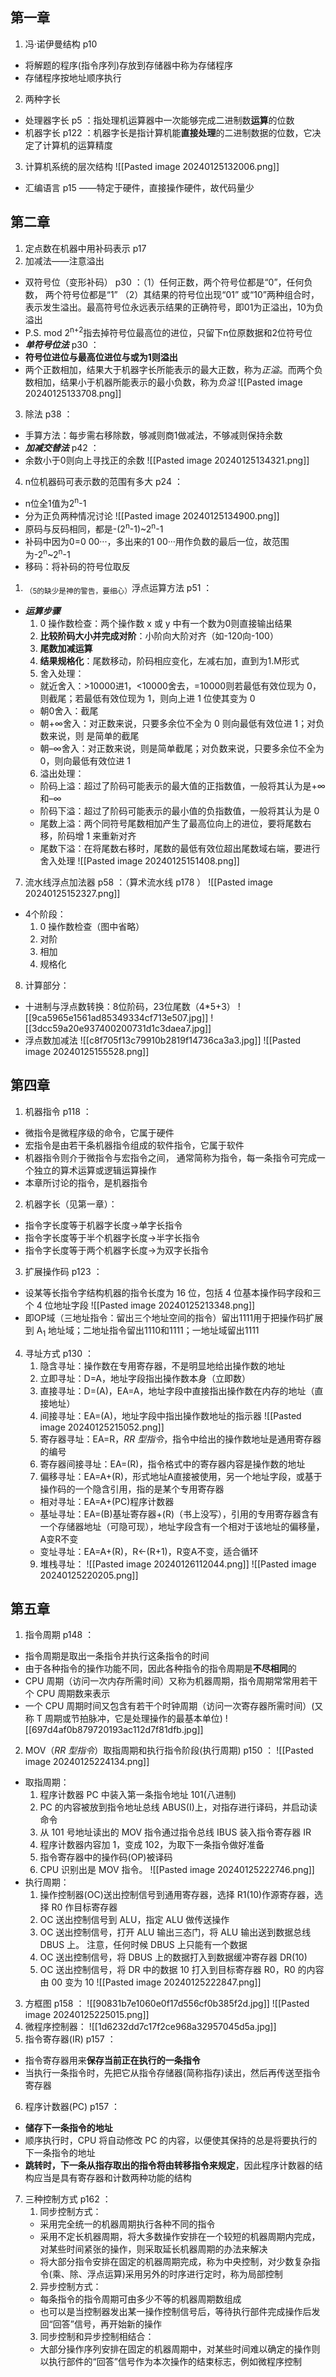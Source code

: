## 第一章
1. 冯·诺伊曼结构 p10
- 将解题的程序(指令序列)存放到存储器中称为存储程序
- 存储程序按地址顺序执行
2.  两种字长
- 处理器字长 p5 ：指处理机运算器中一次能够完成二进制数**运算**的位数
- 机器字长 p122 ：机器字长是指计算机能**直接处理**的二进制数据的位数，它决定了计算机的运算精度
3. 计算机系统的层次结构
![[Pasted image 20240125132006.png]]
- 汇编语言 p15 ——特定于硬件，直接操作硬件，故代码量少
## 第二章
1. 定点数在机器中用补码表示 p17 
2. 加减法——注意溢出
- 双符号位（变形补码） p30 ：（1）任何正数，两个符号位都是“0”，任何负数， 两个符号位都是“1” （2）其结果的符号位出现“01” 或“10”两种组合时，表示发生溢出。最高符号位永远表示结果的正确符号，即01为正溢出，10为负溢出 
- P.S. mod 2<sup>n+2</sup>指去掉符号位最高位的进位，只留下n位原数据和2位符号位
- ***单符号位法*** p30 ：
- **符号位进位与最高位进位与或为1则溢出**
- 两个正数相加，结果大于机器字长所能表示的最大正数，称为*正溢*。而两个负数相加，结果小于机器所能表示的最小负数，称为*负溢*
![[Pasted image 20240125133708.png]]
3. 除法 p38 ：
- 手算方法：每步需右移除数，够减则商1做减法，不够减则保持余数
- ***加减交替法*** p42 ：
- 余数小于0则向上寻找正的余数
![[Pasted image 20240125134321.png]]
4. n位机器码可表示数的范围有多大 p24 ：
- n位全1值为2<sup>n</sup>-1
- 分为正负两种情况讨论
![[Pasted image 20240125134900.png]]
- 原码与反码相同，都是-(2<sup>n</sup>-1)~2<sup>n</sup>-1
- 补码中因为0=0 00···，多出来的1 00···用作负数的最后一位，故范围为-2<sup>n</sup>~2<sup>n</sup>-1
- 移码：将补码的符号位取反
1. <sub>（5的缺少是神的警告，要细心）</sub>浮点运算方法 p51 ：
- ***运算步骤***
	1. 0 操作数检查：两个操作数 x 或 y 中有一个数为0则直接输出结果
	2. **比较阶码大小并完成对阶**：小阶向大阶对齐（如-120向-100）
	3. **尾数加减运算**
	4. **结果规格化**：尾数移动，阶码相应变化，左减右加，直到为1.M形式
	5. 舍入处理：
	- 就近舍入：>10000进1，<10000舍去，=10000则若最低有效位现为 0，则截尾；若最低有效位现为 1，则向上进 1 位使其变为 0
	- 朝0舍入：截尾
	- 朝+∞舍入：对正数来说，只要多余位不全为 0 则向最低有效位进 1；对负数来说，则 是简单的截尾
	- 朝–∞舍入：对正数来说，则是简单截尾；对负数来说，只要多余位不全为 0，则向最低有效位进 1
	6. 溢出处理：
	- 阶码上溢：超过了阶码可能表示的最大值的正指数值，一般将其认为是+∞和–∞
	- 阶码下溢：超过了阶码可能表示的最小值的负指数值，一般将其认为是 0
	- 尾数上溢：两个同符号尾数相加产生了最高位向上的进位，要将尾数右移，阶码增 1 来重新对齐
	- 尾数下溢：在将尾数右移时，尾数的最低有效位超出尾数域右端，要进行舍入处理
	![[Pasted image 20240125151408.png]]
7. 流水线浮点加法器 p58 ：（算术流水线 p178 ）
![[Pasted image 20240125152327.png]]
- 4个阶段：
	1. 0 操作数检查（图中省略）
	2. 对阶
	3. 相加
	4. 规格化
8. 计算部分：
- 十进制与浮点数转换：8位阶码，23位尾数（4\*5+3）
![[9ca5965e1561ad85349334cf713e507.jpg]]
![[3dcc59a20e937400200731d1c3daea7.jpg]]
- 浮点数加减法
![[c8f705f13c79910b2819f14736ca3a3.jpg]]
![[Pasted image 20240125155528.png]]
## 第四章
1. 机器指令 p118 ：
- 微指令是微程序级的命令，它属于硬件
- 宏指令是由若干条机器指令组成的软件指令，它属于软件
- 机器指令则介于微指令与宏指令之间， 通常简称为指令，每一条指令可完成一个独立的算术运算或逻辑运算操作
- 本章所讨论的指令，是机器指令
2. 机器字长（见第一章）：
- 指令字长度等于机器字长度->单字长指令
- 指令字长度等于半个机器字长度->半字长指令
- 指令字长度等于两个机器字长度->为双字长指令
3. 扩展操作码 p123 ：
- 设某等长指令字结构机器的指令长度为 16 位，包括 4 位基本操作码字段和三个 4 位地址字段
![[Pasted image 20240125213348.png]]
- 即OP域（三地址指令：留出三个地址空间的指令）留出1111用于把操作码扩展到 A<sub>1</sub> 地址域；二地址指令留出1110和1111；一地址域留出1111
4. 寻址方式 p130 ：
	1. 隐含寻址：操作数在专用寄存器，不是明显地给出操作数的地址
	2. 立即寻址：D=A，地址字段指出操作数本身（立即数）
	3. 直接寻址：D=(A)，EA=A，地址字段中直接指出操作数在内存的地址（直接地址）
	4. 间接寻址：EA=(A)，地址字段中指出操作数地址的指示器
	 ![[Pasted image 20240125215052.png]]
	6. 寄存器寻址：EA=R，*RR 型指令*，指令中给出的操作数地址是通用寄存器的编号
	7. 寄存器间接寻址：EA=(R)，指令格式中的寄存器内容是操作数的地址
	8. 偏移寻址：EA=A+(R)，形式地址A直接被使用，另一个地址字段，或基于操作码的一个隐含引用，指的是某个专用寄存器
	- 相对寻址：EA=A+(PC)程序计数器
	- 基址寻址：EA=(B)基址寄存器+(R)（书上没写），引用的专用寄存器含有一个存储器地址（可隐可现），地址字段含有一个相对于该地址的偏移量，A变R不变
	- 变址寻址：EA=A+(R)，R←(R+1)，R变A不变，适合循环
	9. 堆栈寻址： ![[Pasted image 20240126112044.png]]
	![[Pasted image 20240125220205.png]]
## 第五章
1. 指令周期 p148 ：
- 指令周期是取出一条指令并执行这条指令的时间
- 由于各种指令的操作功能不同，因此各种指令的指令周期是**不尽相同**的
- CPU 周期（访问一次内存所需时间）又称为机器周期，指令周期常常用若干个 CPU 周期数来表示
- 一个 CPU 周期时间又包含有若干个时钟周期（访问一次寄存器所需时间）(又称 T 周期或节拍脉冲，它是处理操作的最基本单位) 
![[697d4af0b879720193ac112d7f81dfb.jpg]]
2. MOV（*RR 型指令*）取指周期和执行指令阶段(执行周期) p150 ：
![[Pasted image 20240125224134.png]]
- 取指周期：
	1.  程序计数器 PC 中装入第一条指令地址 101(八进制)
	2. PC 的内容被放到指令地址总线 ABUS(I)上，对指存进行译码，并启动读命令
	3. 从 101 号地址读出的 MOV 指令通过指令总线 IBUS 装入指令寄存器 IR
	4. 程序计数器内容加 1，变成 102，为取下一条指令做好准备
	5. 指令寄存器中的操作码(OP)被译码
	6. CPU 识别出是 MOV 指令。
	![[Pasted image 20240125222746.png]]
- 执行周期：
	1. 操作控制器(OC)送出控制信号到通用寄存器，选择 R1(10)作源寄存器，选择 R0 作目标寄存器
	2. OC 送出控制信号到 ALU，指定 ALU 做传送操作
	3. OC 送出控制信号，打开 ALU 输出三态门，将 ALU 输出送到数据总线 DBUS 上。 注意，任何时候 DBUS 上只能有一个数据
	4. OC 送出控制信号，将 DBUS 上的数据打入到数据缓冲寄存器 DR(10)
	5. OC 送出控制信号，将 DR 中的数据 10 打入到目标寄存器 R0，R0 的内容由 00 变为 10
	![[Pasted image 20240125222847.png]]
3. 方框图 p158 ： 
![[90831b7e1060e0f17d556cf0b385f2d.jpg]]
![[Pasted image 20240125225015.png]]
4. 微程序控制器：
![[1d6232dd7c17f2ce968a32957045d5a.jpg]]
5. 指令寄存器(IR) p157 ：
- 指令寄存器用来**保存当前正在执行的一条指令**
- 当执行一条指令时，先把它从指令存储器(简称指存)读出，然后再传送至指令寄存器
6. 程序计数器(PC) p157 ：
- **储存下一条指令的地址**
- 顺序执行时，CPU 将自动修改 PC 的内容，以便使其保持的总是将要执行的下一条指令的地址
- **跳转时，下一条从指存取出的指令将由转移指令来规定**，因此程序计数器的结构应当是具有寄存器和计数两种功能的结构
7. 三种控制方式 p162 ：
	1. 同步控制方式：
	- 采用完全统一的机器周期执行各种不同的指令
	- 采用不定长机器周期，将大多数操作安排在一个较短的机器周期内完成，对某些时间紧张的操作，则采取延长机器周期的办法来解决
	- 将大部分指令安排在固定的机器周期完成，称为中央控制，对少数复杂指令(乘、除、浮点运算)采用另外的时序进行定时，称为局部控制
	2. 异步控制方式：
	- 每条指令的指令周期可由多少不等的机器周期数组成
	- 也可以是当控制器发出某一操作控制信号后，等待执行部件完成操作后发回“回答”信号，再开始新的操作
	3. 同步控制和异步控制相结合：
	- 大部分操作序列安排在固定的机器周期中，对某些时间难以确定的操作则以执行部件的“回答”信号作为本次操作的结束标志，例如微程序控制

